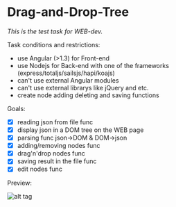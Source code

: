 Drag-and-Drop-Tree
=================

_This is the test task for WEB-dev._

Task conditions and restrictions:
* use Angular (>1.3) for Front-end
* use Nodejs for Back-end with one of the frameworks (express/totaljs/sailsjs/hapi/koajs)
* can't use external Angular modules
* can't use external librarys like jQuery and etc.
* create node adding deleting and saving functions

Goals:
- [x] reading json from file func
- [x] display json in a DOM tree on the WEB page
- [x] parsing func json->DOM & DOM->json
- [x] adding/removing nodes func
- [x] drag'n'drop nodes func 
- [x] saving result in the file func
- [x] edit nodes func  

Preview:

![alt tag](https://github.com/rodinwow/screenshots/blob/master/d'n'd-tree.png)